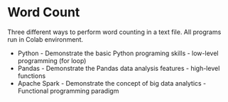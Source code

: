 # Word Count
Three different ways to perform word counting in a text file. All programs run in Colab environment.
- Python - Demonstrate the basic Python programing skills - low-level programming (for loop)
- Pandas - Demonstrate the Pandas data analysis features - high-level functions
- Apache Spark - Demonstrate the concept of big data analytics - Functional programming paradigm
